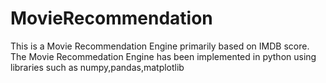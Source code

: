 # MovieRecommendation
This is a Movie Recommendation Engine primarily based on IMDB score. The Movie Recommedation Engine has been implemented in python using
libraries such as numpy,pandas,matplotlib
